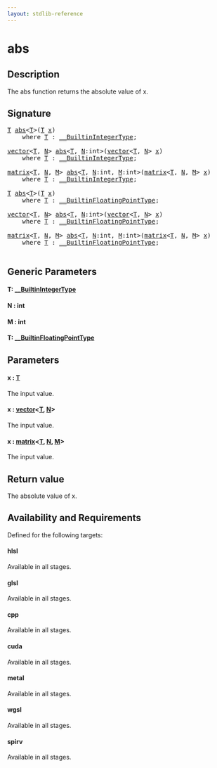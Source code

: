 ```yaml
---
layout: stdlib-reference
---
```


# abs

## Description

The abs function returns the absolute value of x.



## Signature 

<pre>
<a href="abs.html#typeparam-T" class="code_type">T</a> <a href="abs.html">abs</a>&lt;<a href="abs.html#typeparam-T" class="code_type">T</a>&gt;(<a href="abs.html#typeparam-T" class="code_type">T</a> <a href="abs.html#decl-x" class="code_param">x</a>)
    <span class='code_keyword'>where</span> <a href="abs.html#typeparam-T" class="code_type">T</a> : <a href="../interfaces/0_builtinintegertype-029g/index.html" class="code_type">__BuiltinIntegerType</a>;

<a href="../types/vector/index.html" class="code_type">vector</a>&lt;<a href="abs.html#typeparam-T" class="code_type">T</a>, <a href="abs.html#decl-N" class="code_var">N</a>&gt; <a href="abs.html">abs</a>&lt;<a href="abs.html#typeparam-T" class="code_type">T</a>, <a href="abs.html#decl-N" class="code_var">N</a>:<span class="code_keyword">int</span>&gt;(<a href="../types/vector/index.html" class="code_type">vector</a>&lt;<a href="abs.html#typeparam-T" class="code_type">T</a>, <a href="abs.html#decl-N" class="code_var">N</a>&gt; <a href="abs.html#decl-x" class="code_param">x</a>)
    <span class='code_keyword'>where</span> <a href="abs.html#typeparam-T" class="code_type">T</a> : <a href="../interfaces/0_builtinintegertype-029g/index.html" class="code_type">__BuiltinIntegerType</a>;

<a href="../types/matrix/index.html" class="code_type">matrix</a>&lt;<a href="abs.html#typeparam-T" class="code_type">T</a>, <a href="abs.html#decl-N" class="code_var">N</a>, <a href="abs.html#decl-M" class="code_var">M</a>&gt; <a href="abs.html">abs</a>&lt;<a href="abs.html#typeparam-T" class="code_type">T</a>, <a href="abs.html#decl-N" class="code_var">N</a>:<span class="code_keyword">int</span>, <a href="abs.html#decl-M" class="code_var">M</a>:<span class="code_keyword">int</span>&gt;(<a href="../types/matrix/index.html" class="code_type">matrix</a>&lt;<a href="abs.html#typeparam-T" class="code_type">T</a>, <a href="abs.html#decl-N" class="code_var">N</a>, <a href="abs.html#decl-M" class="code_var">M</a>&gt; <a href="abs.html#decl-x" class="code_param">x</a>)
    <span class='code_keyword'>where</span> <a href="abs.html#typeparam-T" class="code_type">T</a> : <a href="../interfaces/0_builtinintegertype-029g/index.html" class="code_type">__BuiltinIntegerType</a>;

<a href="abs.html#typeparam-T" class="code_type">T</a> <a href="abs.html">abs</a>&lt;<a href="abs.html#typeparam-T" class="code_type">T</a>&gt;(<a href="abs.html#typeparam-T" class="code_type">T</a> <a href="abs.html#decl-x" class="code_param">x</a>)
    <span class='code_keyword'>where</span> <a href="abs.html#typeparam-T" class="code_type">T</a> : <a href="../interfaces/0_builtinfloatingpointtype-029hm/index.html" class="code_type">__BuiltinFloatingPointType</a>;

<a href="../types/vector/index.html" class="code_type">vector</a>&lt;<a href="abs.html#typeparam-T" class="code_type">T</a>, <a href="abs.html#decl-N" class="code_var">N</a>&gt; <a href="abs.html">abs</a>&lt;<a href="abs.html#typeparam-T" class="code_type">T</a>, <a href="abs.html#decl-N" class="code_var">N</a>:<span class="code_keyword">int</span>&gt;(<a href="../types/vector/index.html" class="code_type">vector</a>&lt;<a href="abs.html#typeparam-T" class="code_type">T</a>, <a href="abs.html#decl-N" class="code_var">N</a>&gt; <a href="abs.html#decl-x" class="code_param">x</a>)
    <span class='code_keyword'>where</span> <a href="abs.html#typeparam-T" class="code_type">T</a> : <a href="../interfaces/0_builtinfloatingpointtype-029hm/index.html" class="code_type">__BuiltinFloatingPointType</a>;

<a href="../types/matrix/index.html" class="code_type">matrix</a>&lt;<a href="abs.html#typeparam-T" class="code_type">T</a>, <a href="abs.html#decl-N" class="code_var">N</a>, <a href="abs.html#decl-M" class="code_var">M</a>&gt; <a href="abs.html">abs</a>&lt;<a href="abs.html#typeparam-T" class="code_type">T</a>, <a href="abs.html#decl-N" class="code_var">N</a>:<span class="code_keyword">int</span>, <a href="abs.html#decl-M" class="code_var">M</a>:<span class="code_keyword">int</span>&gt;(<a href="../types/matrix/index.html" class="code_type">matrix</a>&lt;<a href="abs.html#typeparam-T" class="code_type">T</a>, <a href="abs.html#decl-N" class="code_var">N</a>, <a href="abs.html#decl-M" class="code_var">M</a>&gt; <a href="abs.html#decl-x" class="code_param">x</a>)
    <span class='code_keyword'>where</span> <a href="abs.html#typeparam-T" class="code_type">T</a> : <a href="../interfaces/0_builtinfloatingpointtype-029hm/index.html" class="code_type">__BuiltinFloatingPointType</a>;

</pre>

## Generic Parameters

####  <a id="typeparam-T"></a>T: [\_\_BuiltinIntegerType](../interfaces/0_builtinintegertype-029g/index.html)
####  <a id="decl-N"></a>N  : int
####  <a id="decl-M"></a>M  : int
####  <a id="typeparam-T"></a>T: [\_\_BuiltinFloatingPointType](../interfaces/0_builtinfloatingpointtype-029hm/index.html)

## Parameters

####  <a id="decl-x"></a>x  : [T](abs.html#typeparam-T)
The input value.

####  <a id="decl-x"></a>x  : [vector](../types/vector/index.html)\<[T](../types/vector/index.html#typeparam-T), [N](../types/vector/index.html#decl-N)\>
The input value.

####  <a id="decl-x"></a>x  : [matrix](../types/matrix/index.html)\<[T](.html), [N](../types/matrix/index.html#decl-N), [M](../types/matrix/index.html#decl-M)\>
The input value.


## Return value
The absolute value of x.


## Availability and Requirements

Defined for the following targets:

#### hlsl
Available in all stages.

#### glsl
Available in all stages.

#### cpp
Available in all stages.

#### cuda
Available in all stages.

#### metal
Available in all stages.

#### wgsl
Available in all stages.

#### spirv
Available in all stages.



